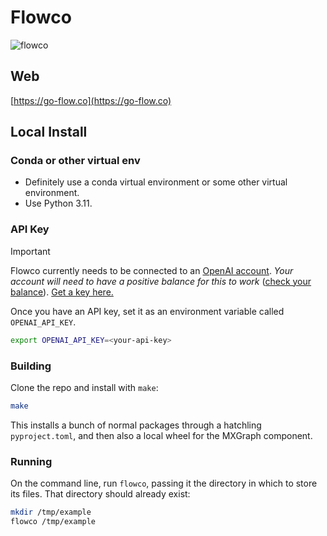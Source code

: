 

# Flowco
![flowco](https://github.com/user-attachments/assets/9591f546-ef52-4c16-999a-ca9e2a149586)

## Web

[https://go-flow.co](https://go-flow.co)

## Local Install

### Conda or other virtual env

* Definitely use a conda virtual environment or some other virtual environment.
* Use Python 3.11.  

### API Key

> [!IMPORTANT]
>
> Flowco currently needs to be connected to an [OpenAI account](https://openai.com/api/). _Your account will need to have a positive balance for this to work_ ([check your balance](https://platform.openai.com/account/usage)). [Get a key here.](https://platform.openai.com/account/api-keys)
>
> Once you have an API key, set it as an environment variable called `OPENAI_API_KEY`.
>
> ```bash
> export OPENAI_API_KEY=<your-api-key>
> ```

### Building

Clone the repo and install with `make`: 

```bash
make
```

This installs a bunch of normal packages through a hatchling `pyproject.toml`, and then also a local wheel for the MXGraph component.

### Running

On the command line, run `flowco`, passing it the directory in which to store its files.  That directory
should already exist:
```bash
mkdir /tmp/example
flowco /tmp/example
```


